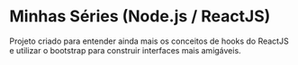 # Minhas Séries (Node.js / ReactJS)

Projeto criado para entender ainda mais os conceitos de hooks do ReactJS e utilizar 
o bootstrap para construir interfaces mais amigáveis.